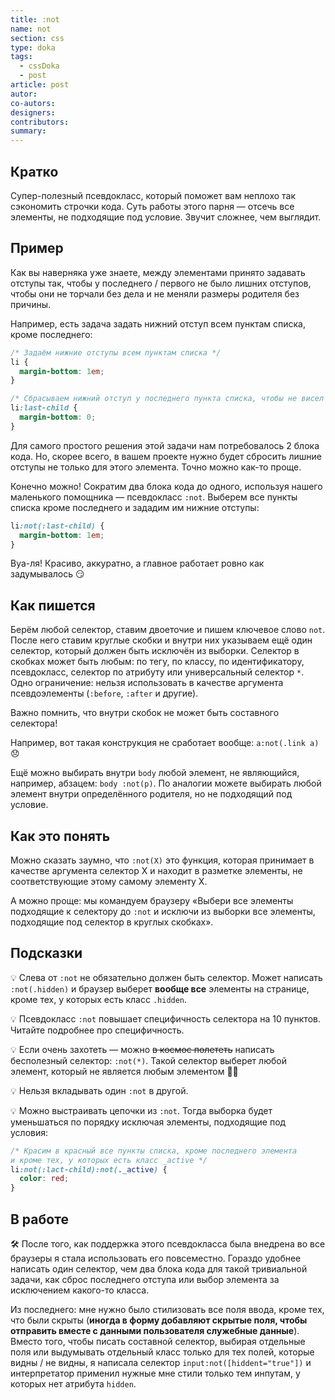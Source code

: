 ```yaml
---
title: :not
name: not
section: css
type: doka
tags:
  - cssDoka
  - post
article: post
autor:
co-autors:
designers:
contributors:
summary:
---
```


## Кратко

Супер-полезный псевдокласс, который поможет вам неплохо так сэкономить строчки кода. Суть работы этого парня — отсечь все элементы, не подходящие под условие. Звучит сложнее, чем выглядит.

## Пример

Как вы наверняка уже знаете, между элементами принято задавать отступы так, чтобы у последнего / первого не было лишних отступов, чтобы они не торчали без дела и не меняли размеры родителя без причины.

Например, есть задача задать нижний отступ всем пунктам списка, кроме последнего:

```css
/* Задаём нижние отступы всем пунктам списка */
li {
  margin-bottom: 1em;
}

/* Сбрасываем нижний отступ у последнего пункта списка, чтобы не висел */
li:last-child {
  margin-bottom: 0;
}
```

Для самого простого решения этой задачи нам потребовалось 2 блока кода. Но, скорее всего, в вашем проекте нужно будет сбросить лишние отступы не только для этого элемента. Точно можно как-то проще.

Конечно можно! Сократим два блока кода до одного, используя нашего маленького помощника — псевдокласс `:not`. Выберем все пункты списка кроме последнего и зададим им нижние отступы:

```css
li:not(:last-child) {
  margin-bottom: 1em;
}
```

Вуа-ля! Красиво, аккуратно, а главное работает ровно как задумывалось 😏

## Как пишется

Берём любой селектор, ставим двоеточие и пишем ключевое слово `not`. После него ставим круглые скобки и внутри них указываем ещё один селектор, который должен быть исключён из выборки. Селектор в скобках может быть любым: по тегу, по классу, по идентификатору, псевдокласс, селектор по атрибуту или универсальный селектор `*`. Одно ограничение: нельзя использовать в качестве аргумента псевдоэлементы (`:before`, `:after` и другие).

Важно помнить, что внутри скобок не может быть составного селектора!

Например, вот такая конструкция не сработает вообще: `a:not(.link a)` 😞

Ещё можно выбирать внутри `body` любой элемент, не являющийся, например, абзацем: `body :not(p)`. По аналогии можете выбирать любой элемент внутри определённого родителя, но не подходящий под условие.

## Как это понять

Можно сказать заумно, что `:not(Х)` это функция, которая принимает в качестве аргумента селектор Х и находит в разметке элементы, не соответствующие этому самому элементу Х.

А можно проще: мы командуем браузеру «Выбери все элементы подходящие к селектору до `:not` и исключи из выборки все элементы, подходящие под селектор в круглых скобках».

## Подсказки

💡 Слева от `:not` не обязательно должен быть селектор. Может написать `:not(.hidden)` и браузер выберет **вообще все** элементы на странице, кроме тех, у которых есть класс `.hidden`.

💡 Псевдокласс `:not` повышает специфичность селектора на 10 пунктов. Читайте подробнее про специфичность.

💡 Если очень захотеть — можно ~~в космос полететь~~ написать бесполезный селектор: `:not(*)`. Такой селектор выберет любой элемент, который не является любым элементом 🤦‍♀️

💡 Нельзя вкладывать один `:not` в другой.

💡 Можно выстраивать цепочки из `:not`. Тогда выборка будет уменьшаться по порядку исключая элементы, подходящие под условия:

```css
/* Красим в красный все пункты списка, кроме последнего элемента
и кроме тех, у которых есть класс _active */
li:not(:lact-child):not(._active) {
  color: red;
}
```

## В работе

🛠 После того, как поддержка этого псевдокласса была внедрена во все браузеры я стала использовать его повсеместно. Гораздо удобнее написать один селектор, чем два блока кода для такой тривиальной задачи, как сброс последнего отступа или выбор элемента за исключением какого-то класса.

Из последнего: мне нужно было стилизовать все поля ввода, кроме тех, что были скрыты (**иногда в форму добавляют скрытые поля, чтобы отправить вместе с данными пользователя служебные данные**). Вместо того, чтобы писать составной селектор, выбирая отдельные поля или выдумывать отдельный класс только для тех полей, которые видны / не видны, я написала селектор `input:not([hiddent="true"])` и интерпретатор применил нужные мне стили только тем инпутам, у которых нет атрибута `hidden`.
